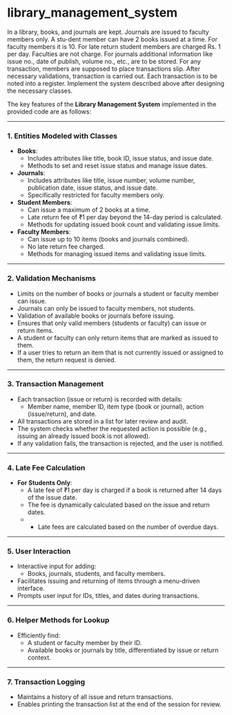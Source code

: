 # library_management_system

In a library, books, and journals are kept. Journals are issued to faculty members only. A stu-dent member can have 2 books issued at a time. For faculty members it is 10. For late return student members are charged Rs. 1 per day. Faculties are not charge. For journals additional information like issue no., date of publish, volume no., etc., are to be stored. For any transaction, members are supposed to place transactions slip. After necessary validations, transaction is carried out. Each transaction is to be noted into a register. Implement the system described above after designing the necessary classes.

The key features of the **Library Management System** implemented in the provided code are as follows:

---

### **1. Entities Modeled with Classes**
- **Books**:
  - Includes attributes like title, book ID, issue status, and issue date.
  - Methods to set and reset issue status and manage issue dates.
- **Journals**:
  - Includes attributes like title, issue number, volume number, publication date, issue status, and issue date.
  - Specifically restricted for faculty members only.
- **Student Members**:
  - Can issue a maximum of 2 books at a time.
  - Late return fee of ₹1 per day beyond the 14-day period is calculated.
  - Methods for updating issued book count and validating issue limits.
- **Faculty Members**:
  - Can issue up to 10 items (books and journals combined).
  - No late return fee charged.
  - Methods for managing issued items and validating issue limits.

---

### **2. Validation Mechanisms**
- Limits on the number of books or journals a student or faculty member can issue.
- Journals can only be issued to faculty members, not students.
- Validation of available books or journals before issuing.
- Ensures that only valid members (students or faculty) can issue or return items.
- A student or faculty can only return items that are marked as issued to them. 
- If a user tries to return an item that is not currently issued or assigned to them, the return request is denied.

---

### **3. Transaction Management**
- Each transaction (issue or return) is recorded with details:
  - Member name, member ID, item type (book or journal), action (issue/return), and date.
- All transactions are stored in a list for later review and audit.
- The system checks whether the requested action is possible (e.g., issuing an already issued book is not allowed).
- If any validation fails, the transaction is rejected, and the user is notified.

---

### **4. Late Fee Calculation**
- **For Students Only**:
  - A late fee of ₹1 per day is charged if a book is returned after 14 days of the issue date.
  - The fee is dynamically calculated based on the issue and return dates.
  -  - Late fees are calculated based on the number of overdue days.

---

### **5. User Interaction**
- Interactive input for adding:
  - Books, journals, students, and faculty members.
- Facilitates issuing and returning of items through a menu-driven interface.
- Prompts user input for IDs, titles, and dates during transactions.

---

### **6. Helper Methods for Lookup**
- Efficiently find:
  - A student or faculty member by their ID.
  - Available books or journals by title, differentiated by issue or return context.

---

### **7. Transaction Logging**
- Maintains a history of all issue and return transactions.
- Enables printing the transaction list at the end of the session for review.


